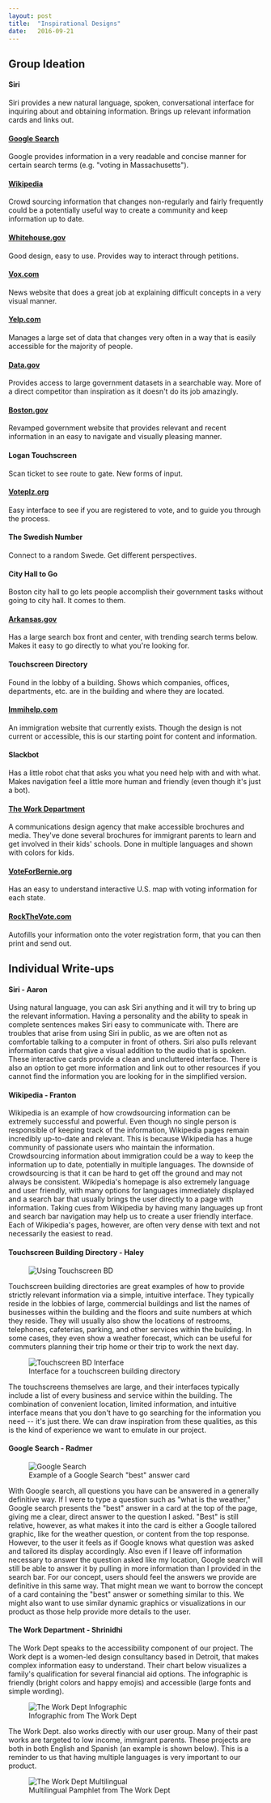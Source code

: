 ```yaml
---
layout: post
title:  "Inspirational Designs"
date:   2016-09-21
---
```


## Group Ideation

#### Siri
Siri provides a new natural language, spoken, conversational interface for inquiring about and obtaining information. Brings up relevant information cards and links out. 

#### [Google Search](https://www.google.com/) 
Google provides information in a very readable and concise manner for certain search terms (e.g. "voting in Massachusetts").

#### [Wikipedia](https://www.wikipedia.org/)
Crowd sourcing information that changes non-regularly and fairly frequently could be a potentially useful way to create a community and keep information up to date.

#### [Whitehouse.gov](https://www.whitehouse.gov/)
Good design, easy to use. Provides way to interact through petitions.

#### [Vox.com](http://www.vox.com/)
News website that does a great job at explaining difficult concepts in a very visual manner.

#### [Yelp.com](https://www.yelp.com/)
Manages a large set of data that changes very often in a way that is easily accessible for the majority of people.

#### [Data.gov](https://www.data.gov/)
Provides access to large government datasets in a searchable way. More of a direct competitor than inspiration as it doesn't do its job amazingly.

#### [Boston.gov](https://www.boston.gov/)
Revamped government website that provides relevant and recent information in an easy to navigate and visually pleasing manner.

#### Logan Touchscreen
Scan ticket to see route to gate. New forms of input.

#### [Voteplz.org](https://www.voteplz.org/)
Easy interface to see if you are registered to vote, and to guide you through the process.

#### The Swedish Number
Connect to a random Swede. Get different perspectives.

#### City Hall to Go
Boston city hall to go lets people accomplish their government tasks without going to city hall. It comes to them.

#### [Arkansas.gov](http://www.arkansas.gov/)
Has a large search box front and center, with trending search terms below. Makes it easy to go directly to what you're looking for.

#### Touchscreen Directory
Found in the lobby of a building.  Shows which companies, offices, departments, etc. are in the building and where they are located.

#### [Immihelp.com](http://www.immihelp.com/)
An immigration website that currently exists. Though the design is not current or accessible, this is our starting point for content and information.

#### Slackbot
Has a little robot chat that asks you what you need help with and with what. Makes navigation feel a little more human and friendly (even though it's just a bot).

#### [The Work Department](http://www.theworkdept.com/)
A communications design agency that make accessible brochures and media. They've done several brochures for immigrant parents to learn and get involved in their kids' schools. Done in multiple languages and shown with colors for kids.

#### [VoteForBernie.org](http://voteforbernie.org/)
Has an easy to understand interactive U.S. map with voting information for each state.

#### [RockTheVote.com](http://www.rockthevote.com/)
Autofills your information onto the voter registration form, that you can then print and send out.


## Individual Write-ups

#### Siri - Aaron
Using natural language, you can ask Siri anything and it will try to bring up the relevant information. Having a personality and the ability to speak in complete sentences makes Siri easy to communicate with. There are troubles that arise from using Siri in public, as we are often not as comfortable talking to a computer in front of others. Siri also pulls relevant information cards that give a visual addition to the audio that is spoken. These interactive cards provide a clean and uncluttered interface. There is also an option to get more information and link out to other resources if you cannot find the information you are looking for in the simplified version.

#### Wikipedia - Franton
Wikipedia is an example of how crowdsourcing information can be extremely successful and powerful. Even though no single person is responsible of keeping track of the information, Wikipedia pages remain incredibly up-to-date and relevant. This is because Wikipedia has a huge community of passionate users who maintain the information. Crowdsourcing information about immigration could be a way to keep the information up to date, potentially in multiple languages. The downside of crowdsourcing is that it can be hard to get off the ground and may not always be consistent. Wikipedia's homepage is also extremely language and user friendly, with many options for languages immediately displayed and a search bar that usually brings the user directly to a page with information. Taking cues from Wikipedia by having many languages up front and search bar navigation may help us to create a user friendly interface. Each of Wikipedia's pages, however, are often very dense with text and not necessarily the easiest to read.

#### Touchscreen Building Directory - Haley
<figure>
	<img src="{{ '/assets/img/touchscreen_bd_1.png' | prepend: site.baseurl }}" alt="Using Touchscreen BD"> 
</figure>
Touchscreen building directories are great examples of how to provide strictly relevant information via a simple, intuitive interface. They typically reside in the lobbies of large, commercial buildings and list the names of businesses within the building and the floors and suite numbers at which they reside. They will usually also show the locations of restrooms, telephones, cafeterias, parking, and other services within the building. In some cases, they even show a weather forecast, which can be useful for commuters planning their trip home or their trip to work the next day. 
<figure>
	<img src="{{ '/assets/img/touchscreen_bd_2.png' | prepend: site.baseurl }}" alt="Touchscreen BD Interface"> 
	<figcaption>Interface for a touchscreen building directory</figcaption>
</figure>
The touchscreens themselves are large, and their interfaces typically include a list of every business and service within the building. The combination of convenient location, limited information, and intuitive interface means that you don't have to go searching for the information you need -- it's just there. We can draw inspiration from these qualities, as this is the kind of experience we want to emulate in our project.

#### Google Search - Radmer
<figure>
	<img src="{{ '/assets/img/google_search.png' | prepend: site.baseurl }}" alt="Google Search"> 
	<figcaption>Example of a Google Search "best" answer card</figcaption>
</figure>
With Google search, all questions you have can be answered in a generally definitive way. If I were to type a question such as "what is the weather," Google search presents the "best" answer in a card at the top of the page, giving me a clear, direct answer to the question I asked. "Best" is still relative, however, as what makes it into the card is either a Google tailored graphic, like for the weather question, or content from the top response. However, to the user it feels as if Google knows what question was asked and tailored its display accordingly. Also even if I leave off information necessary to answer the question asked like my location, Google search will still be able to answer it by pulling in more information than I provided in the search bar. For our concept, users should feel the answers we provide are definitive in this same way. That might mean we want to borrow the concept of a card containing the "best" answer or something similar to this. We might also want to use similar dynamic graphics or visualizations in our product as those help provide more details to the user.

#### The Work Department - Shrinidhi
The Work Dept speaks to the accessibility component of our project. The Work dept is a women-led design consultancy based in Detroit, that makes complex information easy to understand. Their chart below visualizes a family's qualification for several financial aid options. The infographic is friendly (bright colors and happy emojis) and accessible (large fonts and simple wording).
<figure>
	<img src="{{ '/assets/img/work_dept_1.png' | prepend: site.baseurl }}" alt="The Work Dept Infographic"> 
	<figcaption>Infographic from The Work Dept</figcaption>
</figure>
The Work Dept. also works directly with our user group. Many of their past works are targeted to low income, immigrant parents. These projects are both in both English and Spanish (an example is shown below). This is a reminder to us that having multiple languages is very important to our product.
<figure>
	<img src="{{ '/assets/img/work_dept_2.png' | prepend: site.baseurl }}" alt="The Work Dept Multilingual"> 
	<figcaption>Multilingual Pamphlet from The Work Dept</figcaption>
</figure>
